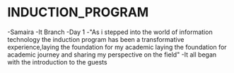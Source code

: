 # INDUCTION_PROGRAM
-Samaira
-It Branch
-Day 1
-"As i stepped into the world of information technology the induction program has been a transformative experience,laying the foundation for my academic laying the foundation for academic journey and sharing my perspective on the field"
-It all began with the introduction to the guests
